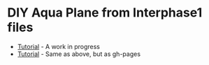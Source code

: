 # DIY Aqua Plane from Interphase1 files

- [Tutorial](site/README.md) - A work in progress
- [Tutorial](https://janzeteachesit.github.io/interphase1-aquaplane-reboot/site/index.html) - Same as above, but as gh-pages
